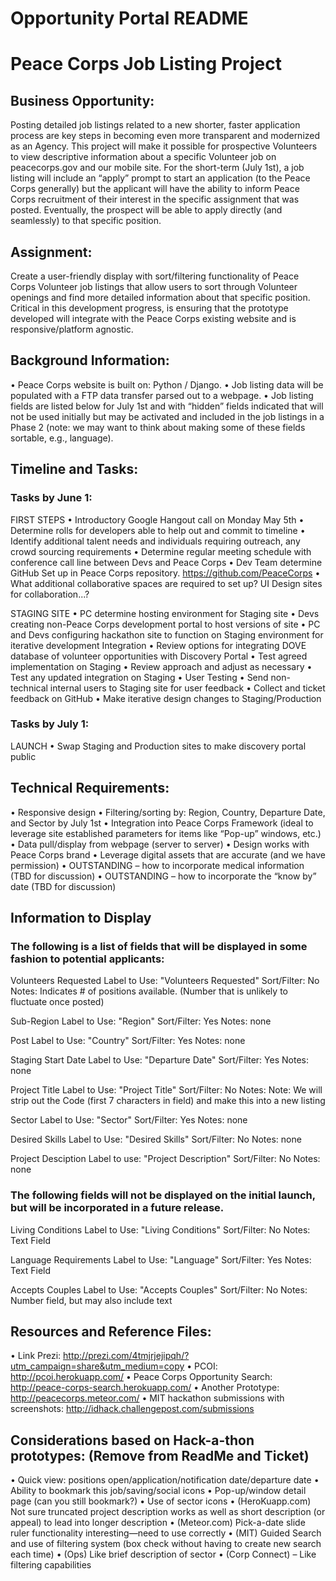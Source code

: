 Opportunity Portal README
========================

<h1>Peace Corps Job Listing Project</h1>

<h2>Business Opportunity:</h2>  

Posting detailed job listings related to a new shorter, faster application process are key steps in becoming even more transparent and modernized as an Agency.  This project will make it possible for prospective Volunteers to view descriptive information about a specific Volunteer job on peacecorps.gov and our mobile site.  For the short-term (July 1st), a job listing will include an “apply” prompt to start an application (to the Peace Corps generally) but the applicant will have the ability to inform Peace Corps recruitment of their interest in the specific assignment that was posted.  Eventually, the prospect will be able to apply directly (and seamlessly) to that specific position. 

<h2>Assignment:</h2>  

Create a user-friendly display with sort/filtering functionality of Peace Corps Volunteer job listings that allow users to sort through Volunteer openings and find more detailed information about that specific position.   Critical in this development progress, is ensuring that the prototype developed will integrate with the Peace Corps existing website and is responsive/platform agnostic. 

<h2>Background Information:</h2>

•	Peace Corps website is built on: Python / Django.
•	Job listing data will be populated with a FTP data transfer parsed out to a webpage.
•	Job listing fields are listed below for July 1st and with “hidden” fields indicated that will not be used initially but may be activated and included in the job listings in a Phase 2 (note:  we may want to think about making some of these fields sortable, e.g., language).

<h2>Timeline and Tasks:</h2>

<h3>Tasks by June 1:</h3>

FIRST STEPS
•	Introductory Google Hangout call on Monday May 5th 
•	Determine rolls for developers able to help out and commit to timeline
•	Identify additional talent needs and individuals requiring outreach, any crowd sourcing requirements
•	Determine regular meeting schedule with conference call line between Devs and Peace Corps
•	Dev Team determine GitHub Set up in Peace Corps repository. https://github.com/PeaceCorps
•	What additional collaborative spaces are required to set up? UI Design sites for collaboration...?

STAGING SITE
•	PC determine hosting environment for Staging site
•	Devs creating non-Peace Corps development portal to host versions of site
•	PC and Devs configuring hackathon site to function on Staging environment for iterative development Integration
•	Review options for integrating DOVE database of volunteer opportunities with Discovery Portal
•	Test agreed implementation on Staging
•	Review approach and adjust as necessary
•	Test any updated integration on Staging
•	User Testing
•	Send non-technical internal users to Staging site for user feedback
•	Collect and ticket feedback on GitHub
•	Make iterative design changes to Staging/Production

<h3>Tasks by July 1:</h3>

LAUNCH
•	Swap Staging and Production sites to make discovery portal public

<h2>Technical Requirements:</h2>

•	Responsive design
•	Filtering/sorting by:  Region, Country, Departure Date, and Sector by July 1st
•	Integration into Peace Corps Framework (ideal to leverage site established parameters for items like “Pop-up” windows, etc.)
•	Data pull/display from webpage (server to server)
•	Design works with Peace Corps brand
•	Leverage digital assets that are accurate (and we have permission)
•	OUTSTANDING – how to incorporate medical information (TBD for discussion)
•	OUTSTANDING – how to incorporate the “know by” date (TBD for discussion)

<h2>Information to Display</h2>

<h3>The following is a list of fields that will be displayed in some fashion to potential applicants:</h3>

Volunteers Requested
  Label to Use: "Volunteers Requested"
  Sort/Filter: No
  Notes: Indicates # of positions available. (Number that is unlikely to fluctuate once posted)

Sub-Region
  Label to Use: "Region"
  Sort/Filter: Yes
  Notes: none
  
Post
  Label to Use: "Country"
  Sort/Filter: Yes
  Notes: none
  
Staging Start Date
  Label to Use: "Departure Date"
  Sort/Filter: Yes
  Notes: none
  
Project Title
  Label to Use: "Project Title"
  Sort/Filter: No
  Notes: Note:  We will strip out the Code (first 7 characters in field) and make this into a new listing
  
Sector
  Label to Use: "Sector"
  Sort/Filter: Yes
  Notes: none
  
Desired Skills
  Label to Use: "Desired Skills"
  Sort/Filter: No
  Notes: none
  
Project Desciption
  Label to use: "Project Description"
  Sort/Filter: No
  Notes: none

<h3>The following fields will not be displayed on the initial launch, but will be incorporated in a future release.</h3>
  
Living Conditions
  Label to Use: "Living Conditions"
  Sort/Filter: No
  Notes: Text Field
  
Language Requirements
  Label to Use: "Language"
  Sort/Filter: Yes
  Notes: Text Field
  
Accepts Couples
  Label to Use: "Accepts Couples"
  Sort/Filter: No
  Notes: Number field, but may also include text

<h2>Resources and Reference Files:</h2>

•	Link Prezi: http://prezi.com/4tmjrjejipqh/?utm_campaign=share&utm_medium=copy
•	PCOI: http://pcoi.herokuapp.com/
•	Peace Corps Opportunity Search: http://peace-corps-search.herokuapp.com/
•	Another Prototype: http://peacecorps.meteor.com/
•	MIT hackathon submissions with screenshots: http://idhack.challengepost.com/submissions

<h2>Considerations based on Hack-a-thon prototypes: (Remove from ReadMe and Ticket)</h2>

•	Quick view:  positions open/application/notification date/departure date
•	Ability to bookmark this job/saving/social icons
•	Pop-up/window detail page (can you still bookmark?)
•	Use of sector icons
•	(HeroKuapp.com) Not sure truncated project description works as well as short description (or appeal) to lead into longer description
•	(Meteor.com) Pick-a-date slide ruler functionality interesting—need to use correctly 
•	(MIT) Guided Search and use of filtering system (box check without having to create new search each time)
•	(Ops) Like brief description of sector
•	(Corp Connect) – Like filtering capabilities



